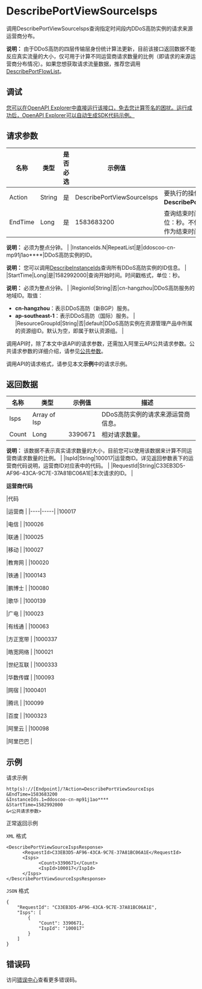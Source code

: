 # DescribePortViewSourceIsps

调用DescribePortViewSourceIsps查询指定时间段内DDoS高防实例的请求来源运营商分布。

**说明：** 由于DDoS高防的四层传输层身份统计算法更新，目前该接口返回数据不能反应真实流量的大小，仅可用于计算不同运营商请求数量的比例（即请求的来源运营商分布情况）。如果您想获取请求流量数据，推荐您调用[DescribePortFlowList](~~157460~~)。

## 调试

[您可以在OpenAPI Explorer中直接运行该接口，免去您计算签名的困扰。运行成功后，OpenAPI Explorer可以自动生成SDK代码示例。](https://api.aliyun.com/#product=ddoscoo&api=DescribePortViewSourceIsps&type=RPC&version=2020-01-01)

## 请求参数

|名称|类型|是否必选|示例值|描述|
|--|--|----|---|--|
|Action|String|是|DescribePortViewSourceIsps|要执行的操作。取值：**DescribePortViewSourceIsps**。 |
|EndTime|Long|是|1583683200|查询结束时间。时间戳格式，单位：秒。不传入表示使用当前时间作为结束时间。

 **说明：** 必须为整点分钟。 |
|InstanceIds.N|RepeatList|是|ddoscoo-cn-mp91j1ao\*\*\*\*|DDoS高防实例的ID。

 **说明：** 您可以调用[DescribeInstanceIds](~~157459~~)查询所有DDoS高防实例的ID信息。 |
|StartTime|Long|是|1582992000|查询开始时间。时间戳格式，单位：秒。

 **说明：** 必须为整点分钟。 |
|RegionId|String|否|cn-hangzhou|DDoS高防服务的地域ID。取值：

 -   **cn-hangzhou**：表示DDoS高防（新BGP）服务。
-   **ap-southeast-1**：表示DDoS高防（国际）服务。 |
|ResourceGroupId|String|否|default|DDoS高防实例在资源管理产品中所属的资源组ID。默认为空，即属于默认资源组。 |

调用API时，除了本文中该API的请求参数，还需加入阿里云API公共请求参数。公共请求参数的详细介绍，请参见[公共参数](~~157269~~)。

调用API的请求格式，请参见本文**示例**中的请求示例。

## 返回数据

|名称|类型|示例值|描述|
|--|--|---|--|
|Isps|Array of Isp| |DDoS高防实例的请求来源运营商信息。 |
|Count|Long|3390671|相对请求数量。

 **说明：** 该数据不表示真实请求数量的大小，目前您可以使用该数据来计算不同运营商请求数量的比例。 |
|IspId|String|100017|运营商ID。详见返回参数表下的运营商代码说明，运营商ID对应表中的代码。 |
|RequestId|String|C33EB3D5-AF96-43CA-9C7E-37A81BC06A1E|本次请求的ID。 |

**运营商代码**

|代码

|运营商 |
|----|-----|
|100017

|电信 |
|100026

|联通 |
|100025

|移动 |
|100027

|教育网 |
|100020

|铁通 |
|1000143

|鹏博士 |
|100080

|歌华 |
|1000139

|广电 |
|100023

|有线通 |
|100063

|方正宽带 |
|1000337

|皓宽网络 |
|100021

|世纪互联 |
|1000333

|华数传媒 |
|100093

|网宿 |
|1000401

|腾讯 |
|100099

|百度 |
|1000323

|阿里云 |
|100098

|阿里巴巴 |

## 示例

请求示例

```
http(s)://[Endpoint]/?Action=DescribePortViewSourceIsps
&EndTime=1583683200
&InstanceIds.1=ddoscoo-cn-mp91j1ao****
&StartTime=1582992000
&<公共请求参数>
```

正常返回示例

`XML` 格式

```
<DescribePortViewSourceIspsResponse>
	  <RequestId>C33EB3D5-AF96-43CA-9C7E-37A81BC06A1E</RequestId>
	  <Isps>
		    <Count>3390671</Count>
		    <IspId>100017</IspId>
	  </Isps>
</DescribePortViewSourceIspsResponse>
```

`JSON` 格式

```
{
    "RequestId": "C33EB3D5-AF96-43CA-9C7E-37A81BC06A1E",
    "Isps": [
        {
            "Count": 3390671,
            "IspId": "100017"
        }
    ]
}
```

## 错误码

访问[错误中心](https://error-center.alibabacloud.com/status/product/ddoscoo)查看更多错误码。

